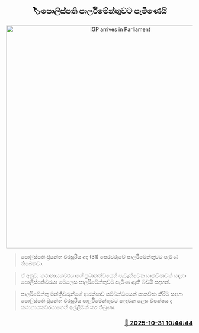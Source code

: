 <p align='center'><b><h2 align='center' title='IGP arrives in Parliament'>🏷පොලිස්පති පාර්ලිමේන්තුවට පැමිණෙයි</h2></b></p>
<p align='center'><img src='https://helakuru.sgp1.cdn.digitaloceanspaces.com/esana/images/lib/priyantha-kio.jpg' width='600' alt='IGP arrives in Parliament'></p>

> පොලිස්පති ප්‍රියන්ත වීරසූරිය අද (31) පෙරවරුවේ පාර්ලිමේන්තුවට පැමිණ තිබෙනවා.

> ඒ අනුව, කථානායකවරයාගේ ප්‍රධානත්වයෙන් පැවැත්වෙන සාකච්ඡාවක් සඳහා පොලිස්පතිවරයා මෙලෙස පාර්ලිමේන්තුවට පැමිණ ඇති බවයි සඳහන්.

> පාර්ලිමේන්තු මන්ත්‍රීවරුන්ගේ ආරක්ෂාව සම්බන්ධයෙන් සාකච්ඡා කිරීම සඳහා පොලිස්පති ප්‍රියන්ත වීරසූරිය පාර්ලිමේන්තුවට කැඳවන ලෙස විපක්ෂය ද කථානායකවරයාගෙන් ඉල්ලීමක් කර තිබුණා.



<h3 align='right'><a href='https://www.helakuru.lk/esana/p/114968/'>📅 2025-10-31 10:44:44</a></h3>
